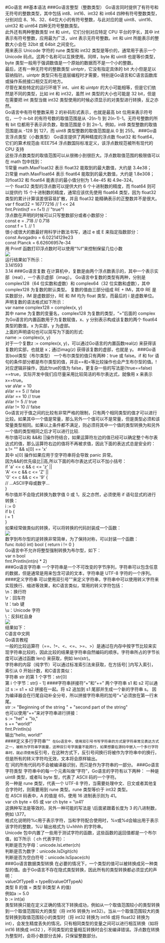 #Go语言
##基本语法
###Go语言整型（整数类型）
Go语言同时提供了有符号和无符号的整数类型，其中包括 int8、int16、int32 和 int64 四种有符号整数类型，分别对应 8、16、32、64位大小的有符号整数，与此对应的是 uint8、uint16、uint32 和 uint64 四种无符号整数类型。  
此外还有两种整数类型 int 和 uint，它们分别对应特定 CPU 平台的字长，其中 int 表示有符号整数，应用最为广泛，uint 表示无符号整数。int 和 uint 所能表示的整数大小会在 32bit 或 64bit 之间变化。      
用来表示 Unicode 字符的 rune 类型和 int32 类型是等价的，通常用于表示一个 Unicode 码点。这两个名称可以互换使用。同样，byte 和 uint8 也是等价类型，byte 类型一般用于强调数值是一个原始的数据而不是一个小的整数。   
最后，还有一种无符号的整数类型 uintptr，它没有指定具体的 bit 大小但是足以容纳指针。uintptr 类型只有在底层编程时才需要，特别是Go语言和C语言函数库或操作系统接口相交互的地方。  
尽管在某些特定的运行环境下 int、uint 和 uintptr 的大小可能相等，但是它们依然是不同的类型，比如 int 和 int32，虽然 int 类型的大小也可能是 32 bit，但是在需要把 int 类型当做 int32 类型使用的时候必须显示的对类型进行转换，反之亦然。  
Go语言中有符号整数采用 2 的补码形式表示，也就是最高 bit 位用来表示符号位，一个 n-bit 的有符号数的取值范围是从 -2(n-1) 到 2(n-1)-1。无符号整数的所有 bit 位都用于表示非负数，取值范围是 0 到 2n-1。例如，int8 类型整数的取值范围是从 -128 到 127，而 uint8 类型整数的取值范围是从 0 到 255。
###Go语言浮点类型（小数类型）
Go语言提供了两种精度的浮点数 float32 和 float64，它们的算术规范由 IEEE754 浮点数国际标准定义，该浮点数规范被所有现代的 CPU 支持  
这些浮点数类型的取值范围可以从很微小到很巨大。浮点数取值范围的极限值可以在 math 包中找到：  
1)常量 math.MaxFloat32 表示 float32 能取到的最大数值，大约是 3.4e38；  
2)常量 math.MaxFloat64 表示 float64 能取到的最大数值，大约是 1.8e308；  
3)float32 和 float64 能表示的最小值分别为 1.4e-45 和 4.9e-324。  
一个 float32 类型的浮点数可以提供大约 6 个十进制数的精度，而 float64 则可以提供约 15 个十进制数的精度，通常应该优先使用 float64 类型，因为 float32 类型的累计计算误差很容易扩散，并且 float32 能精确表示的正整数并不是很大。  
var f float32 = 16777216 // 1 << 24  
fmt.Println(f == f+1)    // "true"!  
浮点数在声明的时候可以只写整数部分或者小数部分：  
const e = .718 // 0.718  
const f = 1.     // 1  
很小或很大的数最好用科学计数法书写，通过 e 或 E 来指定指数部分：  
const Avogadro = 6.02214129e23  
const Planck   = 6.62606957e-34  
用 Printf 函数打印浮点数时可以使用“%f”来控制保留几位小数  
![](https://m.qpic.cn/psc?/V10OQot13yzIbG/ZUXCJANDCZJwMw9eDcmXBSHnUkQTmFx*D4djAfPRMe9OrNYHdJFWxuzN3kTwA*Ci0jddZXVEomScJ*mhf7toaQ!!/mnull&bo=hwG4AAAAAAADBxw!&rf=photolist&t=5)  
运行结果如下所示：  
3.141593  
3.14
###Go语言复数
在计算机中，复数是由两个浮点数表示的，其中一个表示实部（real），一个表示虚部（imag）。
Go语言中复数的类型有两种，分别是  complex128（64 位实数和虚数）和 complex64（32 位实数和虚数），其中 complex128 为复数的默认类型。 复数的值由三部分组成 RE + IMi，其中 RE 是实数部分，IM 是虚数部分，RE 和 IM 均为 float 类型，而最后的 i 是虚数单位。   
声明复数的语法格式如下所示：  
var name complex128 = complex(x, y)  
其中 name 为复数的变量名，complex128 为复数的类型，“=”后面的 complex 为Go语言的内置函数用于为复数赋值，x、y 分别表示构成该复数的两个 float64 类型的数值，x 为实部，y 为虚部。  
上面的声明语句也可以简写为下面的形式:  
name := complex(x, y)  
对于一个复数z := complex(x, y)，可以通过Go语言的内置函数real(z) 来获得该复数的实部，也就是 x；通过imag(z) 获得该复数的虚部，也就是 y。
###Go语言bool类型（布尔类型）
一个布尔类型的值只有两种：true 或 false。if 和 for 语句的条件部分都是布尔类型的值，并且==和<等比较操作也会产生布尔型的值。!对应逻辑非操作，因此!true的值为 false，更复杂一些的写法是(!true==false) ==true，实际开发中我们应尽量采用比较简洁的布尔表达式，就像用 x 来表示x==true。  
var aVar = 10  
aVar == 5  // false  
aVar == 10 // true  
aVar != 5  // true  
aVar != 10 // false  
Go语言对于值之间的比较有非常严格的限制，只有两个相同类型的值才可以进行比较。如果其中一个值是常量，那么另外一个值可以不是常量，但是类型必须和该常量类型相同。如果以上条件都不满足，则必须将其中一个值的类型转换为和另外一个值的类型相同之后才可以进行比较.  
布尔值可以和 &&和 ||操作符结合，如果运算符左边的值已经可以确定整个布尔表达式的值，那么运算符右边的值将不再被求值，因此下面的表达式总是安全的：  
s != "" && s[0] == 'x'  
其中 s[0] 操作如果应用于空字符串将会导致 panic 异常。  
因为&&的优先级比||高,所以下面的布尔表达式可以不加小括号：  
if 'a' <= c && c <= 'z' ||  
 'A' <= c && c <= 'Z' ||  
'0' <= c && c <= '9' {  
// ...ASCII字母或数字...  
}  
布尔值并不会隐式转换为数字值 0 或 1，反之亦然，必须使用 if 语句显式的进行转换：  
i := 0  
 if b {  
    i = 1  
}  
如果经常做类似的转换，可以将转换的代码封装成一个函数：  
![](https://m.qpic.cn/psc?/V10OQot13yzIbG/ZUXCJANDCZJwMw9eDcmXBeCgzHsHHl6HzmRguTkecQnAJ91z3jQ2j7Lg9wxqLg5NCV1rZF539TtFJMlL7Lh.oQ!!/mnull&bo=vAGfAAAAAAADBwA!&rf=photolist&t=5)    
数字到布尔型的逆转换非常简单，为了保持对称，可以封装一个函数：    
func itob(i int) bool { return i != 0 }  
Go语言中不允许将整型强制转换为布尔型，如下：  
var n bool  
fmt.Println(int(n) * 2)  
###Go语言字符串
一个字符串是一个不可改变的字节序列，字符串可以包含任意的数据，但是通常是用来包含可读的文本，字符串是 UTF-8 字符的一个序列。  
####定义字符串
可以使用双引号""来定义字符串，字符串中可以使用转义字符来实现换行、缩进等效果，和C语言类似，常用的转义字符包括：  
\n：换行符  
\r：回车符  
\t：tab 键  
\u：Unicode 字符  
\\：反斜杠自身  
![](https://m.qpic.cn/psc?/V10OQot13yzIbG/ZUXCJANDCZJwMw9eDcmXBdvPs9T5GjRn2szFBZXRDvEJPwogx1VaK2uoF7X3X00RYjliIujU*R3.7HbeCWSKYA!!/mnull&bo=QQKnAAAAAAADB8Y!&rf=photolist&t=5)  
结果如下：  
C语言中文网  
Go语言教程  
一般的比较运算符（==、!=、<、<=、>=、>）是通过在内存中按字节比较来实现字符串比较的，因此比较的结果是字符串自然编码的顺序。字符串所占的字节长度可以通过函数 len() 来获取，例如 len(str)。  
字符串的内容（纯字节）可以通过标准索引法来获取，在方括号[ ]内写入索引，索引从 0 开始计数，和C语言类似：  
字符串 str 的第 1 个字节：str[0]  
第 i 个字节：str[i - 1]
####字符串拼接符“+”和“+=”
两个字符串 s1 和 s2 可以通过 s := s1 + s2 拼接在一起。将 s2 追加到 s1 尾部并生成一个新的字符串 s。 因为编译器会在行尾自动补全分号，所以拼接字符串用的加号“+”必须放在第一行末尾。  
str := "Beginning of the string " +
"second part of the string"  
也可以使用“+=”来对字符串进行拼接：  
s := "hel" + "lo,"  
s += "world!"  
fmt.Println(s)  
输出“hello, world!”  
####定义多行字符串“`”
在Go语言中，使用双引号书写字符串的方式是字符串常见表达方式之一，被称为字符串字面量，这种双引号字面量不能跨行，如果想要在源码中嵌入一个多行字符串时，就必须使用`反引号，在这种方式下，反引号间换行将被作为字符串中的换行，但是所有的转义字符均无效，文本将会原样输出。  
在`间的所有代码均不会被编译器识别，而只是作为字符串的一部分。
###Go语言字符类型
字符串中的每一个元素叫做“字符”，Go语言的字符有以下两种：
一种是 uint8 类型，或者叫 byte 型，代表了 ASCII 码的一个字符。  
另一种是 rune 类型，代表一个 UTF-8 字符，当需要处理中文、日文或者其他复合字符时，则需要用到 rune 类型。rune 类型等价于 int32 类型。  
在 ASCII 码表中，A 的值是 65，使用 16 进制表示则为 41。  
var ch byte = 65 或 var ch byte = '\x41'  
这俩种写法是等效的，另外一种可能的写法是 \后面紧跟着长度为 3 的八进制数，例如 \377。   
格式化说明符%c用于表示字符，当和字符配合使用时，%v或%d会输出用于表示该字符的整数，%U 输出格式为 U+hhhh 的字符串。  
Unicode 包中内置了一些用于测试字符的函数，这些函数的返回值都是一个布尔值，如下所示（ ch 代表字符）：  
判断是否为字母：unicode.IsLetter(ch)  
判断是否为数字：unicode.IsDigit(ch)  
判断是否为空白符号：unicode.IsSpace(ch)  
###Go语言数据类型转换
在必要的情况下，一个类型的值可以被转换成另一种类型的值。由于Go语言不存在隐式类型转换，因此所有的类型转换都必须显式的声明：  
valueOfTypeB = typeB(valueOfTypeA)  
类型 B 的值 = 类型 B(类型 A 的值)  
例如a := 5.0  
b := int(a)  
类型转换只能在定义正确的情况下转换成功，例如从一个取值范围较小的类型转换到一个取值范围较大的类型（将 int16 转换为 int32）。当从一个取值范围较大的类型转换到取值范围较小的类型时（将 int32 转换为 int16 或将 float32 转换为 int），会发生精度丢失的情况。只有相同类型的变量之间可以进行相互转换（如将 int16 转换成 int32 ），不同类型的变量相互转换时会引发编译错误。浮点数在转换为整型时，会将小数部分去掉，只保留整数部分。